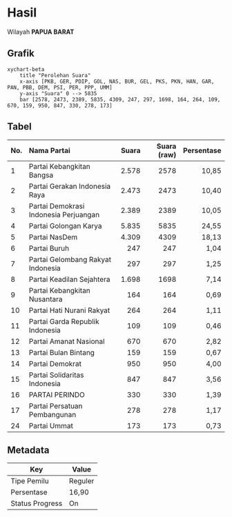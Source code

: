 # Hasil

Wilayah **PAPUA BARAT**

## Grafik

```mermaid
xychart-beta
    title "Perolehan Suara"
    x-axis [PKB, GER, PDIP, GOL, NAS, BUR, GEL, PKS, PKN, HAN, GAR, PAN, PBB, DEM, PSI, PER, PPP, UMM]
    y-axis "Suara" 0 --> 5835
    bar [2578, 2473, 2389, 5835, 4309, 247, 297, 1698, 164, 264, 109, 670, 159, 950, 847, 330, 278, 173]
```

## Tabel

| No. | Nama Partai                           | Suara | Suara (raw) | Persentase |
|:--- |:------------------------------------- | -----:| -----------:| ----------:|
| 1   | Partai Kebangkitan Bangsa             | 2.578 | 2578        | 10,85      |
| 2   | Partai Gerakan Indonesia Raya         | 2.473 | 2473        | 10,40      |
| 3   | Partai Demokrasi Indonesia Perjuangan | 2.389 | 2389        | 10,05      |
| 4   | Partai Golongan Karya                 | 5.835 | 5835        | 24,55      |
| 5   | Partai NasDem                         | 4.309 | 4309        | 18,13      |
| 6   | Partai Buruh                          | 247   | 247         | 1,04       |
| 7   | Partai Gelombang Rakyat Indonesia     | 297   | 297         | 1,25       |
| 8   | Partai Keadilan Sejahtera             | 1.698 | 1698        | 7,14       |
| 9   | Partai Kebangkitan Nusantara          | 164   | 164         | 0,69       |
| 10  | Partai Hati Nurani Rakyat             | 264   | 264         | 1,11       |
| 11  | Partai Garda Republik Indonesia       | 109   | 109         | 0,46       |
| 12  | Partai Amanat Nasional                | 670   | 670         | 2,82       |
| 13  | Partai Bulan Bintang                  | 159   | 159         | 0,67       |
| 14  | Partai Demokrat                       | 950   | 950         | 4,00       |
| 15  | Partai Solidaritas Indonesia          | 847   | 847         | 3,56       |
| 16  | PARTAI PERINDO                        | 330   | 330         | 1,39       |
| 17  | Partai Persatuan Pembangunan          | 278   | 278         | 1,17       |
| 24  | Partai Ummat                          | 173   | 173         | 0,73       |


## Metadata

| Key             | Value   |
| --------------- | ------- |
| Tipe Pemilu     | Reguler |
| Persentase      | 16,90   |
| Status Progress | On      |



